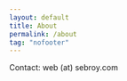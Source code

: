 ```yaml
---
layout: default
title: About
permalink: /about
tag: "nofooter"
---
```


Contact: web (at) sebroy.com
